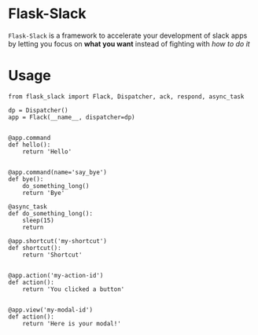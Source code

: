 # Flask-Slack
`Flask-Slack` is a framework to accelerate your development of slack apps by letting you focus on **what you want** instead of fighting with *how to do it*

# Usage
```
from flask_slack import Flack, Dispatcher, ack, respond, async_task

dp = Dispatcher()
app = Flack(__name__, dispatcher=dp)


@app.command
def hello():
    return 'Hello'


@app.command(name='say_bye')
def bye():
    do_something_long()
    return 'Bye'

@async_task
def do_something_long():
    sleep(15)
    return

@app.shortcut('my-shortcut')
def shortcut():
    return 'Shortcut'


@app.action('my-action-id')
def action():
    return 'You clicked a button'


@app.view('my-modal-id')
def action():
    return 'Here is your modal!'



```

